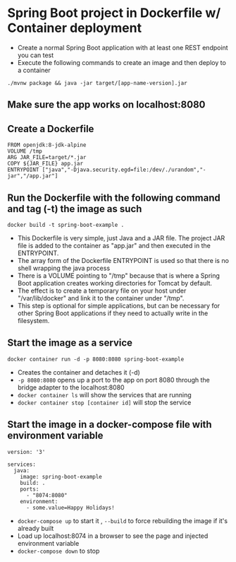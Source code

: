 # Spring Boot project in Dockerfile w/ Container deployment

- Create a normal Spring Boot application with at least one REST endpoint you can test
- Execute the following commands to create an image and then deploy to a container 

```
./mvnw package && java -jar target/[app-name-version].jar
```

## Make sure the app works on localhost:8080
## Create a Dockerfile

```
FROM openjdk:8-jdk-alpine
VOLUME /tmp
ARG JAR_FILE=target/*.jar
COPY ${JAR_FILE} app.jar
ENTRYPOINT ["java","-Djava.security.egd=file:/dev/./urandom","-jar","/app.jar"]
```

## Run the Dockerfile with the following command and tag (-t) the image as such

```
docker build -t spring-boot-example .
```

- This Dockerfile is very simple, just Java and a JAR file. The project JAR file is added to the container as "app.jar" and then executed in the ENTRYPOINT. 
- The array form of the Dockerfile ENTRYPOINT is used so that there is no shell wrapping the java process
- There is a VOLUME pointing to "/tmp" because that is where a Spring Boot application creates working directories for Tomcat by default. 
- The effect is to create a temporary file on your host under "/var/lib/docker" and link it to the container under "/tmp". 
- This step is optional for simple applications, but can be necessary for other Spring Boot applications if they need to actually write in the filesystem.

## Start the image as a service

```
docker container run -d -p 8080:8080 spring-boot-example
```

- Creates the container and detaches it (-d)
- `-p 8080:8080` opens up a port to the app on port 8080 through the bridge adapter to the localhost:8080
- `docker container ls` will show the services that are running
- `docker container stop [container id]` will stop the service

## Start the image in a docker-compose file with environment variable

```
version: '3'

services:
  java:
    image: spring-boot-example
    build: .
    ports: 
      - "8074:8080"
    environment:
      - some.value=Happy Holidays!
```

- `docker-compose up` to start it , `--build` to force rebuilding the image if it's already built
- Load up localhost:8074 in a browser to see the page and injected environment variable
- `docker-compose down` to stop
